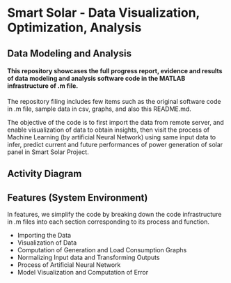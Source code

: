 # Smart Solar - Data Visualization, Optimization, Analysis
## Data Modeling and Analysis
#### This repository showcases the full progress report, evidence and results of data modeling and analysis software code in the MATLAB infrastructure of .m file. 

The repository filing includes few items such as the original software code in .m file, sample data in csv, graphs, and also this README.md. 

The objective of the code is to first import the data from remote server, and enable visualization of data to obtain insights, then visit the process of Machine Learning (by artificial Neural Network) using same input data to infer, predict current and future performances of power generation of solar panel in Smart Solar Project.


## Activity Diagram

## Features (System Environment)
In features, we simplify the code by breaking down the code infrastructure in .m files into each section corresponding to its process and function. 
- Importing the Data
- Visualization of Data
- Computation of Generation and Load Consumption Graphs
- Normalizing Input data and Transforming Outputs 
- Process of Artificial Neural Network 
- Model Visualization and Computation of Error

